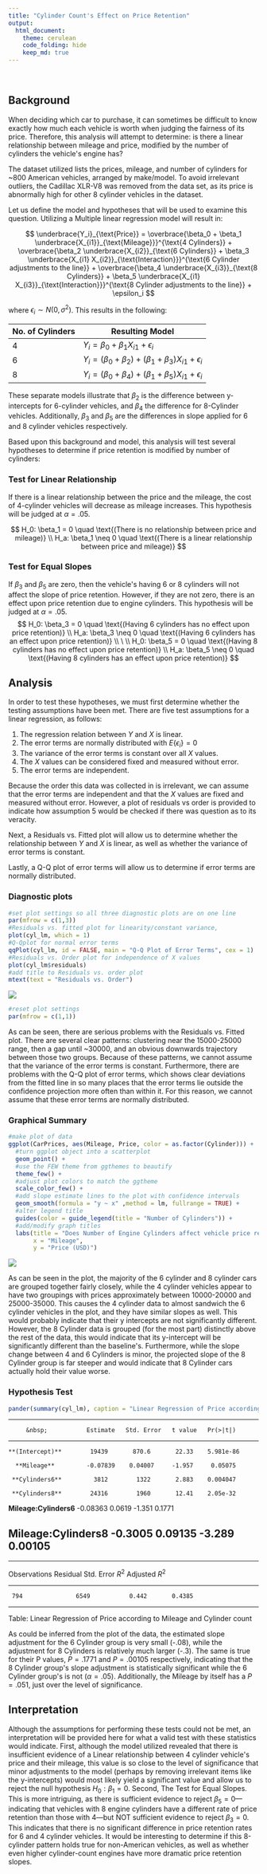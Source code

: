 ```yaml
---
title: "Cylinder Count's Effect on Price Retention"
output: 
  html_document:
    theme: cerulean
    code_folding: hide
    keep_md: true
---
```


<br>





## Background

When deciding which car to purchase, it can sometimes be difficult to know exactly how much each vehicle is worth when judging the fairness of its price. Therefore, this analysis will attempt to determine: is there a linear relationship between mileage and price, modified by the number of cylinders the vehicle's engine has?

The dataset utilized lists the prices, mileage, and number of cylinders for ~800 American vehicles, arranged by make/model. To avoid irrelevant outliers, the Cadillac XLR-V8 was removed from the data set, as its price is abnormally high for other 8 cylinder vehicles in the dataset. 

Let us define the model and hypotheses that will be used to examine this question. Utilizing a Multiple linear regression model will result in:


$$
  \underbrace{Y_i}_{\text{Price}} = \overbrace{\beta_0 + \beta_1 \underbrace{X_{i1}}_{\text{Mileage}}}^{\text{4 Cylinders}} + \overbrace{\beta_2 \underbrace{X_{i2}}_{\text{6 Cylinders}} + \beta_3 \underbrace{X_{i1} X_{i2}}_{\text{Interaction}}}^{\text{6 Cylinder adjustments to the line}} +  \overbrace{\beta_4 \underbrace{X_{i3}}_{\text{8 Cylinders}} + \beta_5 \underbrace{X_{i1} X_{i3}}_{\text{Interaction}}}^{\text{8 Cylinder adjustments to the line}} + \epsilon_i
$$

where $\epsilon_i\sim N(0,\sigma^2)$. This results in the following:

<center>

| No. of Cylinders | Resulting Model   |
|---|----------------------------------|
| 4 |  $Y_i = \beta_0 + \beta_1 X_{i1} + \epsilon_i$ |
| 6 |  $Y_i = (\beta_0 + \beta_2) + (\beta_1 + \beta_3) X_{i1} + \epsilon_i$ |
| 8 |  $Y_i = (\beta_0 + \beta_4) + (\beta_1 + \beta_5) X_{i1} + \epsilon_i$ |

</center>

These separate models illustrate that $\beta_2$ is the difference between y-intercepts for 6-cylinder vehicles, and $\beta_4$ the difference for 8-Cylinder vehicles. Additionally, $\beta_3$ and $\beta_5$ are the differences in slope applied for 6 and 8 cylinder vehicles respectively.

Based upon this background and model, this analysis will test several hypotheses to determine if price retention is modified by number of cylinders:

### Test for Linear Relationship
If there is a linear relationship between the price and the mileage, the cost of 4-cylinder vehicles will decrease as mileage increases. This hypothesis will be judged at $\alpha = .05$.

$$
  H_0: \beta_1 = 0 \quad \text{(There is no relationship between price and mileage)} \\
  H_a: \beta_1 \neq 0 \quad \text{(There is a linear relationship between price and mileage)}
$$

### Test for Equal Slopes
If $\beta_3 \ \text{and} \ \beta_5$ are zero, then the vehicle's having 6 or 8 cylinders will not affect the slope of price retention. However, if they are not zero, there is an effect upon price retention due to engine cylinders. This hypothesis will be judged at $\alpha = .05$. 
$$
  H_0: \beta_3  = 0 \quad  \text{(Having 6 cylinders has no effect upon price retention)} \\
  H_a: \beta_3 \neq 0 \quad \text{(Having 6 cylinders has an effect upon price retention)} \\
   \ \\
  H_0: \beta_5 = 0 \quad \text{(Having 8 cylinders has no effect upon price retention)} \\
  H_a: \beta_5 \neq 0 \quad \text{(Having 8 cylinders has an effect upon price retention)}
$$

  

## Analysis  

In order to test these hypotheses, we must first determine whether the testing assumptions have been met. There are five test assumptions for a linear regression, as follows:
1. The regression relation between $Y$ and $X$ is linear.  
2. The error terms are normally distributed with $E\{\epsilon_i\} = 0$  
3. The variance of the error terms is constant over all $X$ values.  
4. The $X$ values can be considered fixed and measured without error.  
5. The error terms are independent.

Because the order this data was collected in is irrelevant, we can assume that the error terms are independent and that the $X$ values are fixed and measured without error. However, a plot of residuals vs order is provided to indicate how assumption 5 would be checked if there was question as to its veracity.

Next, a Residuals vs. Fitted plot will allow us to determine whether the relationship between $Y$ and $X$ is linear, as well as whether the variance of error terms is constant.

Lastly, a Q-Q plot of error terms will allow us to determine if error terms are normally distributed.

### Diagnostic plots


```r
#set plot settings so all three diagnostic plots are on one line
par(mfrow = c(1,3))
#Residuals vs. fitted plot for linearity/constant variance,
plot(cyl_lm, which = 1)
#Q-Qplot for normal error terms
qqPlot(cyl_lm, id = FALSE, main = "Q-Q Plot of Error Terms", cex = 1)
#Residuals vs. Order plot for independence of X values
plot(cyl_lm$residuals)
#add title to Residuals vs. order plot
mtext(text = "Residuals vs. Order")
```

![](carprices_files/figure-html/unnamed-chunk-2-1.png)<!-- -->

```r
#reset plot settings
par(mfrow = c(1,1))
```

As can be seen, there are serious problems with the Residuals vs. Fitted plot. There are several clear patterns: clustering near the 15000-25000 range, then a gap until ~30000, and an obvious downwards trajectory between those two groups. Because of these patterns, we cannot assume that the variance of the error terms is constant. Furthermore, there are problems with the Q-Q plot of error terms, which shows clear deviations from the fitted line in so many places that the error terms lie outside the confidence projection more often than within it. For this reason, we cannot assume that these error terms are normally distributed.


### Graphical Summary


```r
#make plot of data
ggplot(CarPrices, aes(Mileage, Price, color = as.factor(Cylinder))) + 
  #turn ggplot object into a scatterplot
  geom_point() + 
  #use the FEW theme from ggthemes to beautify
  theme_few() +
  #adjust plot colors to match the ggtheme
  scale_color_few() +
  #add slope estimate lines to the plot with confidence intervals
  geom_smooth(formula = "y ~ x" ,method = lm, fullrange = TRUE) +
  #alter legend title
  guides(color = guide_legend(title = "Number of Cylinders")) +
  #add/modify graph titles
  labs(title = "Does Number of Engine Cylinders affect vehicle price retention?",
       x = "Mileage",
       y = "Price (USD)")
```

<img src="carprices_files/figure-html/unnamed-chunk-3-1.png" style="display: block; margin: auto;" />

  
As can be seen in the plot, the majority of the 6 cylinder and 8 cylinder cars are grouped together fairly closely, while the 4 cylinder vehicles appear to have two groupings with prices approximately between 10000-20000 and 25000-35000. This causes the 4 cylinder data to almost sandwich the 6 cylinder vehicles in the plot, and they have similar slopes as well. This would probably indicate that their y intercepts are not significantly different. However, the 8 Cylinder data is grouped (for the most part) distinctly above the rest of the data, this would indicate that its y-intercept will be significantly different than the baseline's. Furthermore, while the slope change between 4 and 6 Cylinders is minor, the projected slope of the 8 Cylinder group is far steeper and would indicate that 8 Cylinder cars actually hold their value worse. 

  
### Hypothesis Test


```r
pander(summary(cyl_lm), caption = "Linear Regression of Price according to Mileage and Cylinder count")
```


----------------------------------------------------------------------
         &nbsp;           Estimate   Std. Error   t value   Pr(>|t|)  
------------------------ ---------- ------------ --------- -----------
    **(Intercept)**        19439       870.6       22.33    5.981e-86 

      **Mileage**         -0.07839    0.04007     -1.957     0.05075  

     **Cylinders6**         3812        1322       2.883    0.004047  

     **Cylinders8**        24316        1960       12.41    2.05e-32  

 **Mileage:Cylinders6**   -0.08363     0.0619     -1.351     0.1771   

 **Mileage:Cylinders8**   -0.3005     0.09135     -3.289     0.00105  
----------------------------------------------------------------------


-------------------------------------------------------------
 Observations   Residual Std. Error   $R^2$   Adjusted $R^2$ 
-------------- --------------------- ------- ----------------
     794               6549           0.442       0.4385     
-------------------------------------------------------------

Table: Linear Regression of Price according to Mileage and Cylinder count

As could be inferred from the plot of the data, the estimated slope adjustment for the 6 Cylinder group is very small (-.08), while the adjustment for 8 Cylinders is relatively much larger (-.3). The same is true for their P values, $P = .1771 \ \text{and} \ P = .00105$ respectively, indicating that the 8 Cylinder group's slope adjustment is statistically significant while the 6 Cylinder group's is not $(\alpha = .05)$. Additionally, the Mileage by itself has a $P = .051$, just over the level of significance.

  
## Interpretation

Although the assumptions for performing these tests could not be met, an interpretation will be provided here for what a valid test with these statistics would indicate. First, although the model utilized revealed that there is insufficient evidence of a Linear relationship between 4 cylinder vehicle's price and their mileage, this value is so close to the level of significance that minor adjustments to the model (perhaps by removing irrelevant items like the y-intercepts) would most likely yield a significant value and allow us to reject the null hypothesis $H_0: \beta_1 = 0$. Second, The Test for Equal Slopes. This is more intriguing, as there is sufficient evidence to reject $\beta_5 = 0$&mdash;indicating that vehicles with 8 engine cylinders have a different rate of price retention than those with 4&mdash;but NOT sufficient evidence to reject $\beta_3 = 0$. This indicates that there is no significant difference in price retention rates for 6 and 4 cylinder vehicles. It would be interesting to determine if this 8-cylinder pattern holds true for non-American vehicles, as well as whether even higher cylinder-count engines have more dramatic price retention slopes.




